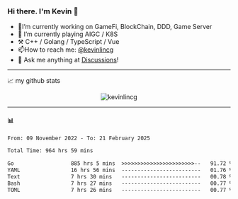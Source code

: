 ### Hi there. I'm Kevin 👋

- 🔭I’m currently working on GameFi, BlockChain, DDD, Game Server
- 🌱 I’m currently playing AIGC / K8S
-   :hammer_and_pick: C++ / Golang / TypeScript / Vue
- 📫How to reach me: [@kevinlincg](https://twitter.com/kevinlincg) 
-   :thought_balloon: Ask me anything at [Discussions](https://github.com/kevinlincg/kevinlincg/issues/new)!

---

📈 my github stats

<p align="center"> <img src="https://github-readme-stats-ouuan.vercel.app/api?username=kevinlincg&theme=dark&show_icons=true&count_private=true" alt="kevinlincg" />

---

#### :bar_chart: 

<!--START_SECTION:waka-->

```txt
From: 09 November 2022 - To: 21 February 2025

Total Time: 964 hrs 59 mins

Go                  885 hrs 5 mins  >>>>>>>>>>>>>>>>>>>>>>>--   91.72 %
YAML                16 hrs 56 mins  -------------------------   01.76 %
Text                7 hrs 30 mins   -------------------------   00.78 %
Bash                7 hrs 27 mins   -------------------------   00.77 %
TOML                7 hrs 26 mins   -------------------------   00.77 %
```

<!--END_SECTION:waka-->
